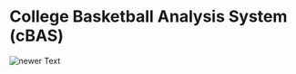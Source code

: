 # College Basketball Analysis System (cBAS)

![newer Text](https://media.giphy.com/media/gI4RyE9c7SxDR2sxFA/giphy.gif)
